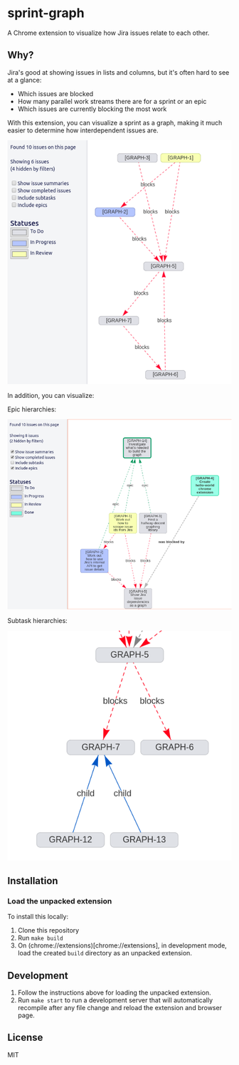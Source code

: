 # sprint-graph

A Chrome extension to visualize how Jira issues relate to each other.

## Why?

Jira's good at showing issues in lists and columns, but it's often hard to see
at a glance:

- Which issues are blocked
- How many parallel work streams there are for a sprint or an epic
- Which issues are currently blocking the most work

With this extension, you can visualize a sprint as a graph, making it much
easier to determine how interdependent issues are.

![graph](./docs/status-colours.png)

In addition, you can visualize:

Epic hierarchies:

![epics](./docs/epics-and-summaries.png)

Subtask hierarchies:

![subtasks](./docs/subtask-and-blockers.png)

## Installation

### Load the unpacked extension

To install this locally:

1. Clone this repository
2. Run `make build`
3. On (chrome://extensions)[chrome://extensions], in development mode, load the
   created `build` directory as an unpacked extension.

## Development

1. Follow the instructions above for loading the unpacked extension.
2. Run `make start` to run a development server that will automatically
   recompile after any file change and reload the extension and browser page.

## License

MIT

